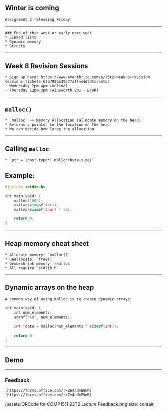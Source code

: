 ## Winter is coming
	Assignment 2 releasing Friday
---
	### End of this week or early next week
	* Linked lists
	* Dynamic memory
	* Structs
---
## Week 8 Revision Sessions
	* Sign up here: https://www.eventbrite.com/e/23t2-week-8-revision-sessions-tickets-675799653957?aff=oddtdtcreator
	- Wednesday 2pm-4pm (online)
	- Thursday 12pm-2pm (Ainsworth 201 - BYOD)
---
## `malloc()`
	* `malloc` -> Memory Allocation (allocate memory on the heap)
	* Returns a pointer to the location on the heap
	* We can decide how large the allocation
---
## Calling `malloc`
	* `ptr = (cast-type*) malloc(byte-size)`
## Example:
```c
#include <stdio.h>

int main(void) {
	malloc(1000);
	malloc(sizeof(int));
	malloc(sizeof(char) * 50);

	return 0;
}
```
---
## Heap memory cheat sheet
	* Allocate memory: `malloc()`
	* Deallocate: `free()`
	* Grow/shrink memory `realloc`
	* All require `stdlib.h`
---
## Dynamic arrays on the heap
	A common way of using malloc is to create dynamic arrays:
```c
int main(void) {
	int num_elements;
	scanf("%d", num_elements);
	
	int *data = malloc(num_elements * sizeof(int));
	
	return 0;
}
```
---
## Demo
---

### Feedback
	[https://forms.office.com/r/Ze4admEWnR](https://forms.office.com/r/Ze4admEWnR)
/assets/QRCode for COMP1511 23T2 Lecture Feedback.png
size: contain